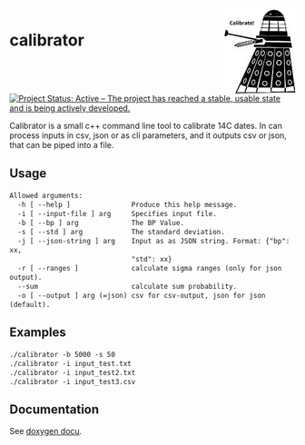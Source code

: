 <img align="right" src="img/dalek2.jpg">

# calibrator

[![Project Status: Active – The project has reached a stable, usable state and is being actively developed.](https://www.repostatus.org/badges/latest/active.svg)](https://www.repostatus.org/#active)

Calibrator is a small c++ command line tool to calibrate 14C dates. In can process inputs in csv, json or as cli parameters, and it outputs csv or json, that can be piped into a file.

## Usage
```
Allowed arguments:
  -h [ --help ]               Produce this help message.
  -i [ --input-file ] arg     Specifies input file.
  -b [ --bp ] arg             The BP Value.
  -s [ --std ] arg            The standard deviation.
  -j [ --json-string ] arg    Input as as JSON string. Format: {"bp": xx, 
                              "std": xx}
  -r [ --ranges ]             calculate sigma ranges (only for json output).
  --sum                       calculate sum probability.
  -o [ --output ] arg (=json) csv for csv-output, json for json (default).
```

## Examples
```{bash}
./calibrator -b 5000 -s 50
./calibrator -i input_test.txt
./calibrator -i input_test2.txt
./calibrator -i input_test3.csv
```

## Documentation

See [doxygen docu](https://isaakiel.github.io/calibrator/).
